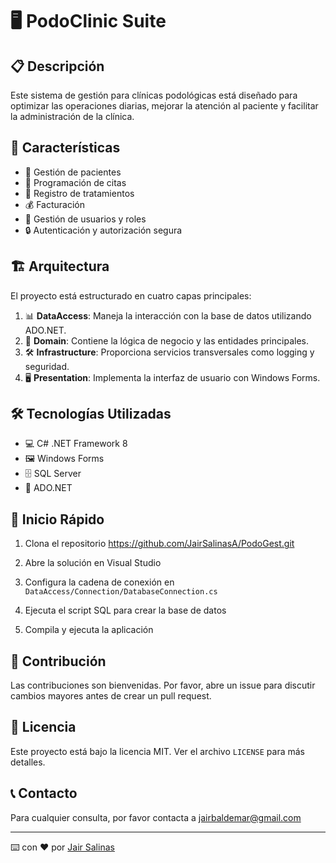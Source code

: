 # 🖥️ PodoClinic Suite

## 📋 Descripción
Este sistema de gestión para clínicas podológicas está diseñado para optimizar las operaciones diarias, mejorar la atención al paciente y facilitar la administración de la clínica.

## 🚀 Características
- 👥 Gestión de pacientes
- 📅 Programación de citas
- 💉 Registro de tratamientos
- 💰 Facturación
- 👤 Gestión de usuarios y roles
- 🔒 Autenticación y autorización segura

## 🏗️ Arquitectura
El proyecto está estructurado en cuatro capas principales:

1. 📊 **DataAccess**: Maneja la interacción con la base de datos utilizando ADO.NET.
2. 🧠 **Domain**: Contiene la lógica de negocio y las entidades principales.
3. 🛠️ **Infrastructure**: Proporciona servicios transversales como logging y seguridad.
4. 🖥️ **Presentation**: Implementa la interfaz de usuario con Windows Forms.

## 🛠️ Tecnologías Utilizadas
- 💻 C# .NET Framework 8
- 🖼️ Windows Forms
- 🗄️ SQL Server
- 🔌 ADO.NET

## 🚀 Inicio Rápido
1. Clona el repositorio
https://github.com/JairSalinasA/PodoGest.git

2. Abre la solución en Visual Studio
3. Configura la cadena de conexión en `DataAccess/Connection/DatabaseConnection.cs`
4. Ejecuta el script SQL para crear la base de datos
5. Compila y ejecuta la aplicación

## 👥 Contribución
Las contribuciones son bienvenidas. Por favor, abre un issue para discutir cambios mayores antes de crear un pull request.

## 📄 Licencia
Este proyecto está bajo la licencia MIT. Ver el archivo `LICENSE` para más detalles.

## 📞 Contacto
Para cualquier consulta, por favor contacta a [jairbaldemar@gmail.com](mailto:tu-email@ejemplo.com)

---
⌨️ con ❤️ por [Jair Salinas](https://github.com/tu-usuario)
